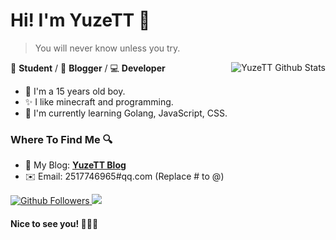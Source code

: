 # Hi! I'm YuzeTT 👋

> You will never know unless you try.

<a href="#">
  <img align="right" alt="YuzeTT Github Stats" src="https://github-readme-stats.vercel.app/api?username=YuzeTT&show_icons=true&title_color=2196f3&icon_color=2196f3&text_color=4c4948&bg_color=ffffff">
</a>

📄 **Student** / 🎨 **Blogger** / 💻 **Developer**

- 🎉 I'm a 15 years old boy.
- ✨ I like minecraft and programming.
- 🌱 I'm currently learning Golang, JavaScript, CSS.

### Where To Find Me 🔍

- 📝 My Blog: [**YuzeTT Blog**](https://blog.yuze.gq)
- ✉️ Email: 2517746965#qq.com (Replace # to @)

<a href="https://github.com/YuzeTT?tab=followers">
  <img alt="Github Followers" src="https://img.shields.io/badge/dynamic/json?logo=github&label=GitHub%20Followers&labelColor=282c34&color=181717&query=%24.data.totalSubs&url=https%3A%2F%2Fapi.spencerwoo.com%2Fsubstats%2F%3Fsource%3Dgithub%26queryKey%3DFlexiston&style=for-the-badge">
</a>

<a href="https://a.paddle.com/v2/click/16413/119403?link=2345">
      <img src="https://img.shields.io/badge/Supported%20by-Node%20Cli.com%20%E2%86%92-gray.svg?colorA=61c265&colorB=4CAF50&style=for-the-badge"/>
    </a>

#### Nice to see you! 🤣🤣🤣
